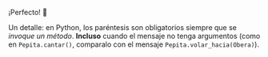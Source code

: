 ¡Perfecto! :tada:

Un detalle: en Python, los paréntesis son obligatorios siempre que  se _invoque un método_. **Incluso** cuando el mensaje no tenga argumentos (como en `Pepita.cantar()`, comparalo con el mensaje  `Pepita.volar_hacia(Obera)`).
